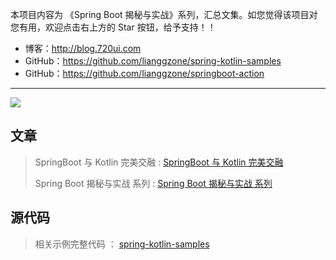 本项目内容为 《Spring Boot 揭秘与实战》系列，汇总文集。如您觉得该项目对您有用，欢迎点击右上方的 Star 按钮，给予支持！！

- 博客：http://blog.720ui.com
- GitHub：https://github.com/lianggzone/spring-kotlin-samples
- GitHub：https://github.com/lianggzone/springboot-action

<hr/>

![](http://7xivgs.com1.z0.glb.clouddn.com/%E5%85%AC%E4%BC%97%E5%8F%B7%E6%8E%A8%E9%80%8102.png)

## 文章

> SpringBoot 与 Kotlin 完美交融 : [SpringBoot 与 Kotlin 完美交融](http://blog.720ui.com/2018/springboot2_kotlin_prime/)
> 
> Spring Boot 揭秘与实战 系列 : [Spring Boot 揭秘与实战 系列](http://blog.720ui.com/columns/springboot_all/)

## 源代码

> 相关示例完整代码 ： [spring-kotlin-samples](https://github.com/lianggzone/spring-kotlin-samples.git)